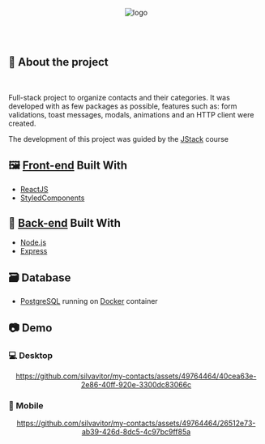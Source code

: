  
  
<div align="center">  
  
  ![logo](https://github.com/silvavitor/my-contacts/assets/49764464/94dea70c-2e30-456c-ad83-52c961d2b812)
  
  <br /><br />
</div>

## :mag_right: About the project
<br/>

Full-stack project to organize contacts and their categories. It was developed with as few packages as possible, features such as: form validations, toast messages, modals, animations and an HTTP client were created. 

The development of this project was guided by the [JStack](https://jstack.com.br/) course

## :framed_picture: [Front-end](https://github.com/silvavitor/mycontacts-frontend) Built With
* [ReactJS](https://reactjs.org/)
* [StyledComponents](https://styled-components.com/)

## :jigsaw: [Back-end](https://github.com/silvavitor/my-contacts-api) Built With
* [Node.js](https://nodejs.org/)
* [Express](https://expressjs.com/)

## :card_file_box: Database
* [PostgreSQL](https://www.postgresql.org/) running on [Docker](https://www.docker.com/) container
   
## :camera: Demo

### :computer: Desktop

<div align="center">
  
  https://github.com/silvavitor/my-contacts/assets/49764464/40cea63e-2e86-40ff-920e-3300dc83066c
  
</div>

### :iphone: Mobile

<div align="center">
  
  https://github.com/silvavitor/my-contacts/assets/49764464/26512e73-ab39-426d-8dc5-4c97bc9ff85a
  
</div>
